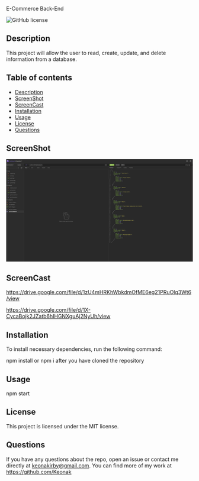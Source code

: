 E-Commerce Back-End

![GitHub license](https://img.shields.io/badge/license-MIT-blue.svg)

## Description

This project will allow the user to read, create, update, and delete information from a database.

## Table of contents

- [Description](#description)
- [ScreenShot](#screenshot)
- [ScreenCast](#screencast)
- [Installation](#installation)
- [Usage](#usage)
- [License](#license)
- [Questions](#questions)

## ScreenShot

![screen shot](./images/insomniaImage.png)

## ScreenCast

https://drive.google.com/file/d/1zU4mHRKhWbkdmOfME6eg21PRuOlq3Wt6/view

https://drive.google.com/file/d/1X-CycaBojk2JZatb6hIHGNXguAj2NyUh/view

## Installation

To install necessary dependencies, run the following command:

npm install or npm i after you have cloned the repository

## Usage

npm start

## License

This project is licensed under the MIT license.

## Questions

If you have any questions about the repo, open an issue or contact me directly at keonakirby@gmail.com. You can find more of my work at https://github.com/Keonak
